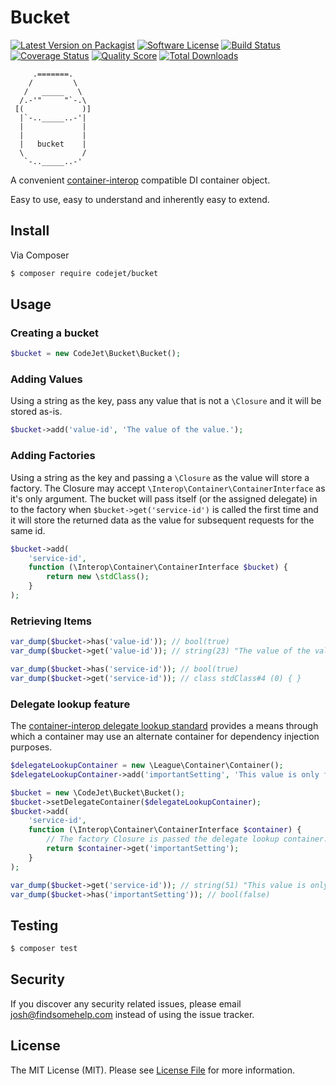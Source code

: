 # Bucket

[![Latest Version on Packagist][ico-version]][link-packagist]
[![Software License][ico-license]](LICENSE)
[![Build Status][ico-travis]][link-travis]
[![Coverage Status][ico-scrutinizer]][link-scrutinizer]
[![Quality Score][ico-code-quality]][link-code-quality]
[![Total Downloads][ico-downloads]][link-downloads]

         .=======.
        /         \
       /   _____   \
      /.-'"     "`-.\
     [(             )]
      |`-.._____..-'|
      |             |
      |             |
      |   bucket    |
      \             /
       `-.._____..-'


A convenient [container-interop][link-container-interop] compatible DI container object.  

Easy to use, easy to understand and inherently easy to extend.

## Install

Via Composer

``` bash
$ composer require codejet/bucket
```

## Usage

### Creating a bucket
``` php
$bucket = new CodeJet\Bucket\Bucket();
```

### Adding Values

Using a string as the key, pass any value that is not a `\Closure` and it will be stored as-is.

``` php
$bucket->add('value-id', 'The value of the value.');
```

### Adding Factories

Using a string as the key and passing a `\Closure` as the value will store a factory.  The Closure may accept `\Interop\Container\ContainerInterface` as it's only argument. The bucket will pass itself (or the assigned delegate) in to the factory when `$bucket->get('service-id')` is called the first time and it will store the returned data as the value for subsequent requests for the same id.

``` php
$bucket->add(
    'service-id',
    function (\Interop\Container\ContainerInterface $bucket) {
        return new \stdClass();
    }
);
```

### Retrieving Items
``` php
var_dump($bucket->has('value-id')); // bool(true)
var_dump($bucket->get('value-id')); // string(23) "The value of the value."

var_dump($bucket->has('service-id')); // bool(true)
var_dump($bucket->get('service-id')); // class stdClass#4 (0) { }
```

### Delegate lookup feature

The [container-interop delegate lookup standard][delegate-lookup-std-link] provides a means 
through which a container may use an alternate container for dependency injection purposes.

```php
$delegateLookupContainer = new \League\Container\Container();
$delegateLookupContainer->add('importantSetting', 'This value is only found in the delegate container.');

$bucket = new \CodeJet\Bucket\Bucket();
$bucket->setDelegateContainer($delegateLookupContainer);
$bucket->add(
    'service-id',
    function (\Interop\Container\ContainerInterface $container) {
        // The factory Closure is passed the delegate lookup container.
        return $container->get('importantSetting');
    }
);

var_dump($bucket->get('service-id')); // string(51) "This value is only found in the delegate container."
var_dump($bucket->has('importantSetting')); // bool(false)
```

## Testing

``` bash
$ composer test
```

## Security

If you discover any security related issues, please email josh@findsomehelp.com instead of using the issue tracker.

## License

The MIT License (MIT). Please see [License File](LICENSE) for more information.

[ico-version]: https://img.shields.io/packagist/v/codejet/bucket.svg?style=flat-square
[ico-license]: https://img.shields.io/badge/license-MIT-brightgreen.svg?style=flat-square
[ico-travis]: https://img.shields.io/travis/CodeJetNet/bucket/master.svg?style=flat-square
[ico-scrutinizer]: https://img.shields.io/scrutinizer/coverage/g/CodeJetNet/bucket.svg?style=flat-square
[ico-code-quality]: https://img.shields.io/scrutinizer/g/CodeJetNet/bucket.svg?style=flat-square
[ico-downloads]: https://img.shields.io/packagist/dt/codejet/bucket.svg?style=flat-square

[link-packagist]: https://packagist.org/packages/codejet/bucket
[link-travis]: https://travis-ci.org/CodeJetNet/bucket
[link-scrutinizer]: https://scrutinizer-ci.com/g/CodeJetNet/bucket/code-structure
[link-code-quality]: https://scrutinizer-ci.com/g/CodeJetNet/bucket
[link-downloads]: https://packagist.org/packages/codejet/bucket

[link-container-interop]: https://github.com/container-interop/container-interop
[delegate-lookup-std-link]: https://github.com/container-interop/container-interop/blob/master/docs/Delegate-lookup.md